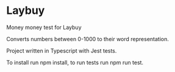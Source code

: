 # Laybuy
Money money test for Laybuy

Converts numbers between 0-1000 to their word representation.

Project written in Typescript with Jest tests.

To install run npm install, to run tests run npm run test.

